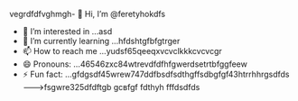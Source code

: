 vegrdfdfvghmgh- 👋 Hi, I’m @feretyhokdfs
- 👀 I’m interested in ...asd
- 🌱 I’m currently learning ...hfdshtgfbfgtrger
- 📫 How to reach me ...yudsf65qeeqxvcvclkkkcvcvcgr
- 😄 Pronouns: ...46546zxc84wtrevdfdfhfgwerdsetrtbfggfeew
- ⚡ Fun fact: ...gfdgsdf45wrew747ddfbsdfsdthgffsdbgfgf43htrrhhrgsdfds
--->fsgwre325dfdftgb
gcвfgf
fdthyh
fffdsdfds

